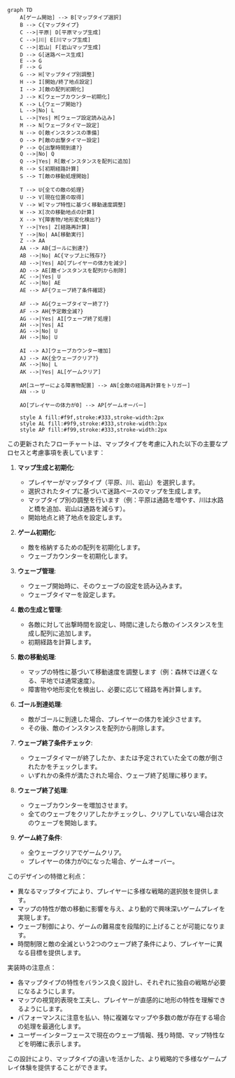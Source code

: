 


```mermaid
graph TD
    A[ゲーム開始] --> B[マップタイプ選択]
    B --> C{マップタイプ}
    C -->|平原| D[平原マップ生成]
    C -->|川| E[川マップ生成]
    C -->|岩山| F[岩山マップ生成]
    D --> G[迷路ベース生成]
    E --> G
    F --> G
    G --> H[マップタイプ別調整]
    H --> I[開始/終了地点設定]
    I --> J[敵の配列初期化]
    J --> K[ウェーブカウンター初期化]
    K --> L{ウェーブ開始?}
    L -->|No| L
    L -->|Yes| M[ウェーブ設定読み込み]
    M --> N[ウェーブタイマー設定]
    N --> O[敵インスタンスの準備]
    O --> P[敵の出撃タイマー設定]
    P --> Q{出撃時間到達?}
    Q -->|No| Q
    Q -->|Yes| R[敵インスタンスを配列に追加]
    R --> S[初期経路計算]
    S --> T[敵の移動処理開始]

    T --> U{全ての敵の処理}
    U --> V[現在位置の取得]
    V --> W[マップ特性に基づく移動速度調整]
    W --> X[次の移動地点の計算]
    X --> Y{障害物/地形変化検出?}
    Y -->|Yes| Z[経路再計算]
    Y -->|No| AA[移動実行]
    Z --> AA
    AA --> AB{ゴールに到達?}
    AB -->|No| AC{マップ上に残存?}
    AB -->|Yes| AD[プレイヤーの体力を減少]
    AD --> AE[敵インスタンスを配列から削除]
    AC -->|Yes| U
    AC -->|No| AE
    AE --> AF{ウェーブ終了条件確認}

    AF --> AG{ウェーブタイマー終了?}
    AF --> AH{予定敵全滅?}
    AG -->|Yes| AI[ウェーブ終了処理]
    AH -->|Yes| AI
    AG -->|No| U
    AH -->|No| U

    AI --> AJ[ウェーブカウンター増加]
    AJ --> AK{全ウェーブクリア?}
    AK -->|No| L
    AK -->|Yes| AL[ゲームクリア]

    AM[ユーザーによる障害物配置] --> AN[全敵の経路再計算をトリガー]
    AN --> U

    AO[プレイヤーの体力が0] --> AP[ゲームオーバー]

    style A fill:#f9f,stroke:#333,stroke-width:2px
    style AL fill:#9f9,stroke:#333,stroke-width:2px
    style AP fill:#f99,stroke:#333,stroke-width:2px

```

この更新されたフローチャートは、マップタイプを考慮に入れた以下の主要なプロセスと考慮事項を表しています：

1. **マップ生成と初期化**:
   - プレイヤーがマップタイプ（平原、川、岩山）を選択します。
   - 選択されたタイプに基づいて迷路ベースのマップを生成します。
   - マップタイプ別の調整を行います（例：平原は通路を増やす、川は水路と橋を追加、岩山は通路を減らす）。
   - 開始地点と終了地点を設定します。

2. **ゲーム初期化**:
   - 敵を格納するための配列を初期化します。
   - ウェーブカウンターを初期化します。

3. **ウェーブ管理**:
   - ウェーブ開始時に、そのウェーブの設定を読み込みます。
   - ウェーブタイマーを設定します。

4. **敵の生成と管理**:
   - 各敵に対して出撃時間を設定し、時間に達したら敵のインスタンスを生成し配列に追加します。
   - 初期経路を計算します。

5. **敵の移動処理**:
   - マップの特性に基づいて移動速度を調整します（例：森林では遅くなる、平地では通常速度）。
   - 障害物や地形変化を検出し、必要に応じて経路を再計算します。

6. **ゴール到達処理**:
   - 敵がゴールに到達した場合、プレイヤーの体力を減少させます。
   - その後、敵のインスタンスを配列から削除します。

7. **ウェーブ終了条件チェック**:
   - ウェーブタイマーが終了したか、または予定されていた全ての敵が倒されたかをチェックします。
   - いずれかの条件が満たされた場合、ウェーブ終了処理に移ります。

8. **ウェーブ終了処理**:
   - ウェーブカウンターを増加させます。
   - 全てのウェーブをクリアしたかチェックし、クリアしていない場合は次のウェーブを開始します。

9. **ゲーム終了条件**:
   - 全ウェーブクリアでゲームクリア。
   - プレイヤーの体力が0になった場合、ゲームオーバー。

このデザインの特徴と利点：

- 異なるマップタイプにより、プレイヤーに多様な戦略的選択肢を提供します。
- マップの特性が敵の移動に影響を与え、より動的で興味深いゲームプレイを実現します。
- ウェーブ制御により、ゲームの難易度を段階的に上げることが可能になります。
- 時間制限と敵の全滅という2つのウェーブ終了条件により、プレイヤーに異なる目標を提供します。

実装時の注意点：

- 各マップタイプの特性をバランス良く設計し、それぞれに独自の戦略が必要になるようにします。
- マップの視覚的表現を工夫し、プレイヤーが直感的に地形の特性を理解できるようにします。
- パフォーマンスに注意を払い、特に複雑なマップや多数の敵が存在する場合の処理を最適化します。
- ユーザーインターフェースで現在のウェーブ情報、残り時間、マップ特性などを明確に表示します。

この設計により、マップタイプの違いを活かした、より戦略的で多様なゲームプレイ体験を提供することができます。
